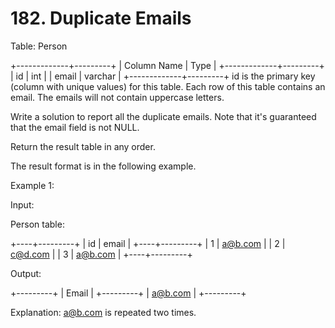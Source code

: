 # 182. Duplicate Emails

Table: Person

+-------------+---------+
| Column Name | Type    |
+-------------+---------+
| id          | int     |
| email       | varchar |
+-------------+---------+
id is the primary key (column with unique values) for this table.
Each row of this table contains an email. The emails will not contain uppercase letters.

 
Write a solution to report all the duplicate emails. Note that it's guaranteed that the email field is not NULL.

Return the result table in any order.

The result format is in the following example.

Example 1:

Input: 

Person table:

+----+---------+
| id | email   |
+----+---------+
| 1  | a@b.com |
| 2  | c@d.com |
| 3  | a@b.com |
+----+---------+

Output: 

+---------+
| Email   |
+---------+
| a@b.com |
+---------+

Explanation: a@b.com is repeated two times.

